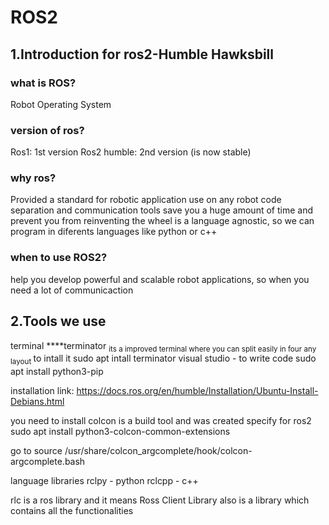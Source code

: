 # ROS2
## 1.Introduction for ros2-Humble Hawksbill

### what is ROS? 
Robot Operating System 

### version of ros?
Ros1: 1st version
Ros2 humble: 2nd version (is now stable)


### why ros?
Provided a standard for robotic application 
use on any robot
code separation and communication tools 
save you a huge amount of time and prevent you from reinventing the wheel 
is a language agnostic, so we can program in diferents languages like python or c++

### when to use ROS2?

help you develop powerful and scalable robot applications, so when you need a lot of communicaction 


## 2.Tools we use 

terminal
****terminator 
<sub> its a improved terminal where you can split easily in four any layout </sub>
to intall it 
sudo apt intall terminator 
visual studio - to write code 
sudo apt install python3-pip 

installation link: https://docs.ros.org/en/humble/Installation/Ubuntu-Install-Debians.html

you need to install colcon is a build tool and was created specify for ros2 
sudo apt install python3-colcon-common-extensions


go to 
source /usr/share/colcon_argcomplete/hook/colcon-argcomplete.bash



language libraries 
rclpy - python
rclcpp - c++

rlc is a ros library and it means Ross Client Library also is a  library which contains all the functionalities 
